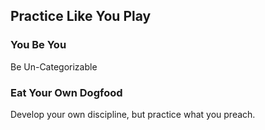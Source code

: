 ## Practice Like You Play

### You Be You

Be Un-Categorizable

### Eat Your Own Dogfood

Develop your own discipline, but practice what you preach.
